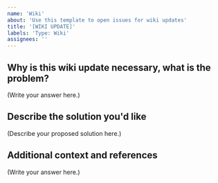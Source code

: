 ```yaml
---
name: 'Wiki'
about: 'Use this template to open issues for wiki updates'
title: '[WIKI UPDATE]'
labels: 'Type: Wiki'
assignees: ''
---
```



Why is this wiki update necessary, what is the problem?
--------------------------------------
<!--
  Provide a clear and concise description of what the problem is.
  For example, "I'm always frustrated when..."
-->

(Write your answer here.)

Describe the solution you'd like
--------------------------------

<!--
  Provide a clear and concise description of what you want to happen.
-->

(Describe your proposed solution here.)

Additional context and references
---------------------------------

<!--
  Is there anything else you can add about the proposal?
  You might want to link to related issues here, if you haven't already.
  Also, you can give reference to wiki page link you want to change.
-->

(Write your answer here.)
